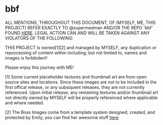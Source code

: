 # bbf

ALL MENTIONS, THROUGHOUT THIS DOCUMENT, OF (MYSELF, ME, THIS PROJECT) REFER EXACTLY TO @supermedman AND/OR THE REPO 'bbf' FOUND [HERE](https://github.com/supermedman/bbf). LEGAL ACTION CAN AND WILL BE TAKEN AGAINST ANY VIOLATORS OF THE FOLLOWING:

THIS PROJECT is owned[1][2] and managed by MYSELF, any duplication or reprocessing of content within including; but not limited to, names and images is forbbiden!!

Please enjoy this journey with ME!


[1] Some current placeholder textures and thumbnail art are from open source sites and locations. Since these images are not to be included in the first offical release, or any subsiquent releases, they are not currently referenced. Upon initial release, any remaining textures and/or thumbnail art not directly owned by MYSELF will be properly referenced where applicable and where needed. 

[2] The Boss Images come from a template system designed, created, and protected by Emily, you can find her awesome stuff [here](https://www.fantasynamegenerators.com) 
